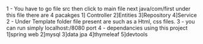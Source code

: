 1 - You have to go file src then click to main file next java/com/first under this file there are 4 pacakges 1] Controller 2]Entities 3]Repository 4]Service
2 - Under Template folder file present are such as a Html, css files.
3 - you can run simply localhost:/8080 port
4 - dependancies using this project 1]spring web 2]mysql 3]data jpa 4]thymeleaf 5]devtools
